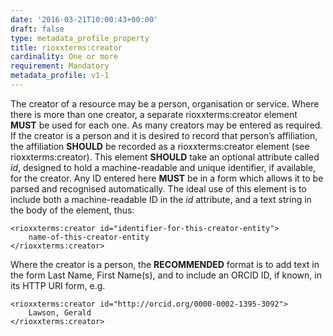 ```yaml
---
date: '2016-03-21T10:00:43+00:00'
draft: false
type: metadata_profile_property
title: rioxxterms:creator
cardinality: One or more
requirement: Mandatory
metadata_profile: v1-1
---
```

The creator of a resource may be a person, organisation or service. Where there is more than one creator, a separate rioxxterms:creator element **MUST** be used for each one.
As many creators may be entered as required. If the creator is a person and it is desired to record that person’s affiliation, the affiliation **SHOULD** be recorded as a rioxxterms:creator element (see rioxxterms:creator).
This element **SHOULD** take an optional attribute called *id*, designed to hold a machine-readable and unique identifier, if available, for the creator. Any ID entered here **MUST** be in a form which allows it to be parsed and recognised automatically. The ideal use of this element is to include both a machine-readable ID in the *id* attribute, and a text string in the body of the element, thus:

    <rioxxterms:creator id="identifier-for-this-creator-entity">
        name-of-this-creator-entity
    </rioxxterms:creator>

Where the creator is a person, the **RECOMMENDED** format is to add text in the form Last Name, First Name(s), and to include an ORCID ID, if known, in its HTTP URI form, e.g. 

    <rioxxterms:creator id="http://orcid.org/0000-0002-1395-3092">
        Lawson, Gerald
    </rioxxterms:creator>
